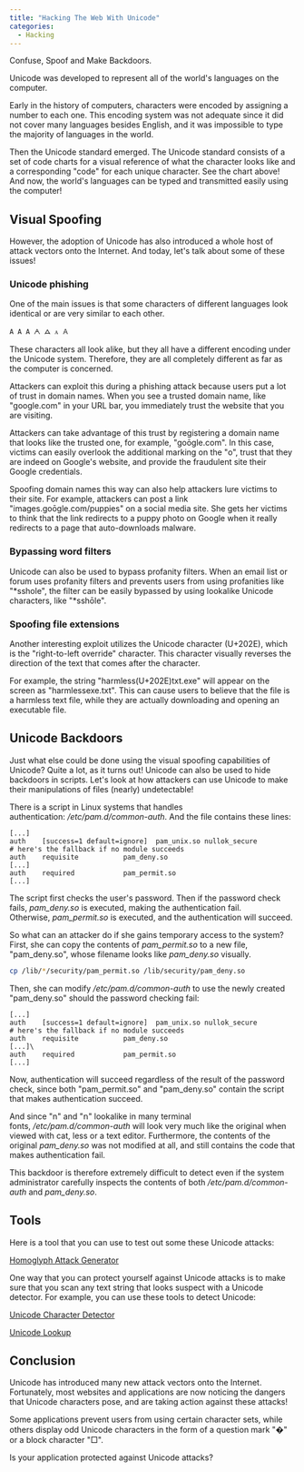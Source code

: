 ```yaml
---
title: "Hacking The Web With Unicode"
categories:
  - Hacking
---
```


Confuse, Spoof and Make Backdoors.

Unicode was developed to represent all of the world's languages on the computer.

Early in the history of computers, characters were encoded by assigning a number to each one. This encoding system was not adequate since it did not cover many languages besides English, and it was impossible to type the majority of languages in the world.

Then the Unicode standard emerged. The Unicode standard consists of a set of code charts for a visual reference of what the character looks like and a corresponding "code" for each unique character. See the chart above! And now, the world's languages can be typed and transmitted easily using the computer!

## Visual Spoofing

However, the adoption of Unicode has also introduced a whole host of attack vectors onto the Internet. And today, let's talk about some of these issues!

### Unicode phishing

One of the main issues is that some characters of different languages look identical or are very similar to each other.

```
A Α А ᗅ ᗋ ᴀ Ａ
```

These characters all look alike, but they all have a different encoding under the Unicode system. Therefore, they are all completely different as far as the computer is concerned.

Attackers can exploit this during a phishing attack because users put a lot of trust in domain names. When you see a trusted domain name, like "google.com" in your URL bar, you immediately trust the website that you are visiting.

Attackers can take advantage of this trust by registering a domain name that looks like the trusted one, for example, "goōgle.com". In this case, victims can easily overlook the additional marking on the "o", trust that they are indeed on Google's website, and provide the fraudulent site their Google credentials.

Spoofing domain names this way can also help attackers lure victims to their site. For example, attackers can post a link "images.goōgle.com/puppies" on a social media site. She gets her victims to think that the link redirects to a puppy photo on Google when it really redirects to a page that auto-downloads malware.

### Bypassing word filters

Unicode can also be used to bypass profanity filters. When an email list or forum uses profanity filters and prevents users from using profanities like "*sshole", the filter can be easily bypassed by using lookalike Unicode characters, like "*sshōle".

### Spoofing file extensions

Another interesting exploit utilizes the Unicode character (U+202E), which is the "right-to-left override" character. This character visually reverses the direction of the text that comes after the character.

For example, the string "harmless(U+202E)txt.exe" will appear on the screen as "harmlessexe.txt". This can cause users to believe that the file is a harmless text file, while they are actually downloading and opening an executable file.

## Unicode Backdoors

Just what else could be done using the visual spoofing capabilities of Unicode? Quite a lot, as it turns out! Unicode can also be used to hide backdoors in scripts. Let's look at how attackers can use Unicode to make their manipulations of files (nearly) undetectable!

There is a script in Linux systems that handles authentication: */etc/pam.d/common-auth*. And the file contains these lines:

```
[...]
auth    [success=1 default=ignore]  pam_unix.so nullok_secure
# here's the fallback if no module succeeds
auth    requisite           pam_deny.so
[...]
auth    required            pam_permit.so
[...]
```

The script first checks the user's password. Then if the password check fails, *pam_deny.so* is executed, making the authentication fail. Otherwise, *pam_permit.so* is executed, and the authentication will succeed.

So what can an attacker do if she gains temporary access to the system? First, she can copy the contents of *pam_permit.so* to a new file, "pam_deոy.so", whose filename looks like *pam_deny.so* visually.

```bash
cp /lib/*/security/pam_permit.so /lib/security/pam_deոy.so
```

Then, she can modify */etc/pam.d/common-auth* to use the newly created "pam_deոy.so" should the password checking fail:

```
[...]
auth    [success=1 default=ignore]  pam_unix.so nullok_secure
# here's the fallback if no module succeeds
auth    requisite           pam_deոy.so
[...]\
auth    required            pam_permit.so
[...]
```

Now, authentication will succeed regardless of the result of the password check, since both "pam_permit.so" and "pam_deոy.so" contain the script that makes authentication succeed.

And since "n" and "ո" lookalike in many terminal fonts, */etc/pam.d/common-auth* will look very much like the original when viewed with cat, less or a text editor. Furthermore, the contents of the original *pam_deny.so* was not modified at all, and still contains the code that makes authentication fail.

This backdoor is therefore extremely difficult to detect even if the system administrator carefully inspects the contents of both */etc/pam.d/common-auth* and *pam_deny.so*.

## Tools

Here is a tool that you can use to test out some these Unicode attacks:

[Homoglyph Attack Generator](http://www.irongeek.com/homoglyph-attack-generator.php)

One way that you can protect yourself against Unicode attacks is to make sure that you scan any text string that looks suspect with a Unicode detector. For example, you can use these tools to detect Unicode:

[Unicode Character Detector](https://www.textmagic.com/free-tools/unicode-detector)

[Unicode Lookup](https://unicodelookup.com/)

## Conclusion

Unicode has introduced many new attack vectors onto the Internet. Fortunately, most websites and applications are now noticing the dangers that Unicode characters pose, and are taking action against these attacks!

Some applications prevent users from using certain character sets, while others display odd Unicode characters in the form of a question mark "�" or a block character "□".

Is your application protected against Unicode attacks?